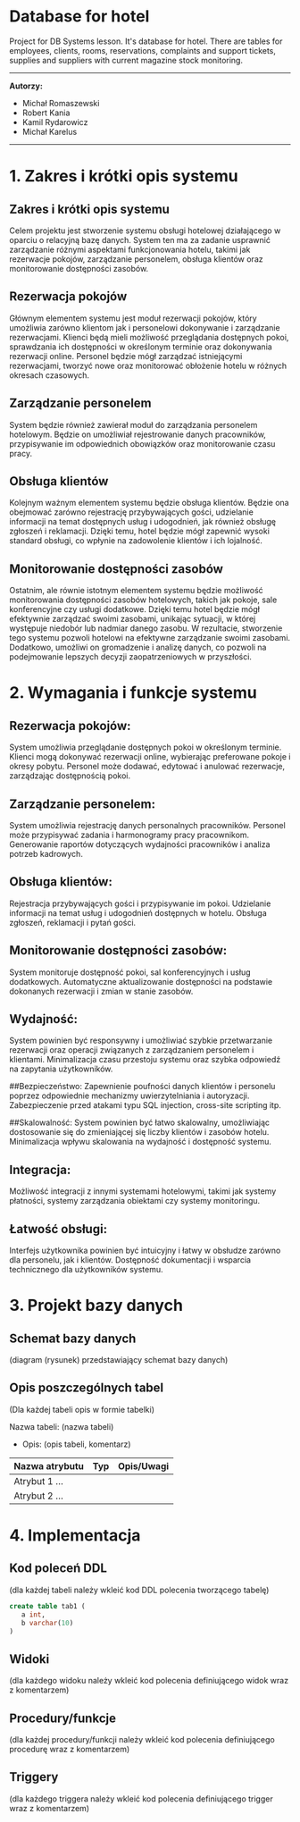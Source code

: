 # Database for hotel
Project for DB Systems lesson. 
It's database for hotel. 
There are tables for employees, clients, rooms, reservations, complaints and support tickets, supplies and suppliers with current magazine stock monitoring.

<!-- <style>
 p,li {
    font-size: 12pt;
  }
</style>  -->

<!-- <style>
 pre {
    font-size: 8pt;
  }
</style>  -->


---

**Autorzy:** 
- Michał Romaszewski
- Robert Kania
- Kamil Rydarowicz
- Michał Karelus
---


# 1.  Zakres i krótki opis systemu

## Zakres i krótki opis systemu
Celem projektu jest stworzenie systemu obsługi hotelowej działającego w oparciu o relacyjną bazę danych. System ten ma za zadanie usprawnić zarządzanie różnymi aspektami funkcjonowania hotelu, takimi jak rezerwacje pokojów, zarządzanie personelem, obsługa klientów oraz monitorowanie dostępności zasobów.

## Rezerwacja pokojów
Głównym elementem systemu jest moduł rezerwacji pokojów, który umożliwia zarówno klientom jak i personelowi dokonywanie i zarządzanie rezerwacjami. Klienci będą mieli możliwość przeglądania dostępnych pokoi, sprawdzania ich dostępności w określonym terminie oraz dokonywania rezerwacji online. Personel będzie mógł zarządzać istniejącymi rezerwacjami, tworzyć nowe oraz monitorować obłożenie hotelu w różnych okresach czasowych.

## Zarządzanie personelem
System będzie również zawierał moduł do zarządzania personelem hotelowym. Będzie on umożliwiał rejestrowanie danych pracowników, przypisywanie im odpowiednich obowiązków oraz monitorowanie czasu pracy.

## Obsługa klientów
Kolejnym ważnym elementem systemu będzie obsługa klientów. Będzie ona obejmować zarówno rejestrację przybywających gości, udzielanie informacji na temat dostępnych usług i udogodnień, jak również obsługę zgłoszeń i reklamacji. Dzięki temu, hotel będzie mógł zapewnić wysoki standard obsługi, co wpłynie na zadowolenie klientów i ich lojalność.

## Monitorowanie dostępności zasobów
Ostatnim, ale równie istotnym elementem systemu będzie możliwość monitorowania dostępności zasobów hotelowych, takich jak pokoje, sale konferencyjne czy usługi dodatkowe. Dzięki temu hotel będzie mógł efektywnie zarządzać swoimi zasobami, unikając sytuacji, w której występuje niedobór lub nadmiar danego zasobu.
W rezultacie, stworzenie tego systemu pozwoli hotelowi na efektywne zarządzanie swoimi zasobami. Dodatkowo, umożliwi on gromadzenie i analizę danych, co pozwoli na podejmowanie lepszych decyzji zaopatrzeniowych w przyszłości.

# 2.	Wymagania i funkcje systemu


## Rezerwacja pokojów:
System umożliwia przeglądanie dostępnych pokoi w określonym terminie.
Klienci mogą dokonywać rezerwacji online, wybierając preferowane pokoje i okresy pobytu.
Personel może dodawać, edytować i anulować rezerwacje, zarządzając dostępnością pokoi.

## Zarządzanie personelem:
System umożliwia rejestrację danych personalnych pracowników.
Personel może przypisywać zadania i harmonogramy pracy pracownikom.
Generowanie raportów dotyczących wydajności pracowników i analiza potrzeb kadrowych.

## Obsługa klientów:
Rejestracja przybywających gości i przypisywanie im pokoi.
Udzielanie informacji na temat usług i udogodnień dostępnych w hotelu.
Obsługa zgłoszeń, reklamacji i pytań gości.

## Monitorowanie dostępności zasobów:
System monitoruje dostępność pokoi, sal konferencyjnych i usług dodatkowych.
Automatyczne aktualizowanie dostępności na podstawie dokonanych rezerwacji i zmian w stanie zasobów.

## Wydajność:
System powinien być responsywny i umożliwiać szybkie przetwarzanie rezerwacji oraz operacji związanych z zarządzaniem personelem i klientami.
Minimalizacja czasu przestoju systemu oraz szybka odpowiedź na zapytania użytkowników.

##Bezpieczeństwo:
Zapewnienie poufności danych klientów i personelu poprzez odpowiednie mechanizmy uwierzytelniania i autoryzacji.
Zabezpieczenie przed atakami typu SQL injection, cross-site scripting itp.

##Skalowalność:
System powinien być łatwo skalowalny, umożliwiając dostosowanie się do zmieniającej się liczby klientów i zasobów hotelu.
Minimalizacja wpływu skalowania na wydajność i dostępność systemu.

## Integracja:
Możliwość integracji z innymi systemami hotelowymi, takimi jak systemy płatności, systemy zarządzania obiektami czy systemy monitoringu.

## Łatwość obsługi:
Interfejs użytkownika powinien być intuicyjny i łatwy w obsłudze zarówno dla personelu, jak i klientów.
Dostępność dokumentacji i wsparcia technicznego dla użytkowników systemu.

# 3.	Projekt bazy danych

## Schemat bazy danych

(diagram (rysunek) przedstawiający schemat bazy danych) 

## Opis poszczególnych tabel

(Dla każdej tabeli opis w formie tabelki)


Nazwa tabeli: (nazwa tabeli)
- Opis: (opis tabeli, komentarz)

| Nazwa atrybutu | Typ  | Opis/Uwagi |
|----------------|------|------------|
| Atrybut 1 …    |      |            |
| Atrybut 2 …    |      |            |


# 4.	Implementacja

## Kod poleceń DDL

(dla każdej tabeli należy wkleić kod DDL polecenia tworzącego tabelę)

```sql
create table tab1 (
   a int,
   b varchar(10)
)
```

## Widoki

(dla każdego widoku należy wkleić kod polecenia definiującego widok wraz z komentarzem)

## Procedury/funkcje

(dla każdej procedury/funkcji należy wkleić kod polecenia definiującego procedurę wraz z komentarzem)

## Triggery

(dla każdego triggera należy wkleić kod polecenia definiującego trigger wraz z komentarzem)


